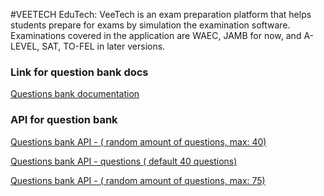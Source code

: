 #VEETECH
EduTech: VeeTech is an exam preparation platform that helps students prepare for exams by simulation the examination software. Examinations covered in the application are WAEC, JAMB for now, and A-LEVEL, SAT, TO-FEL in later versions.

### Link for question bank docs

[Questions bank documentation](https://documenter.getpostman.com/view/1319216/2s9YCBuA3V#2eb8cc56-4fda-4646-bd0b-c8178614e2b5)

### API for question bank

[Questions bank API - ( random amount of questions, max: 40)](https://questions.aloc.com.ng/api/v2/q/20?subject=english&year=2000)

[Questions bank API - questions ( default 40 questions)](https://questions.aloc.com.ng/api/v2/m?subject=chemistry)

[Questions bank API - ( random amount of questions, max: 75)](https://questions.aloc.com.ng/api/v2/m/100?subject=english&year=2000&random=false)
